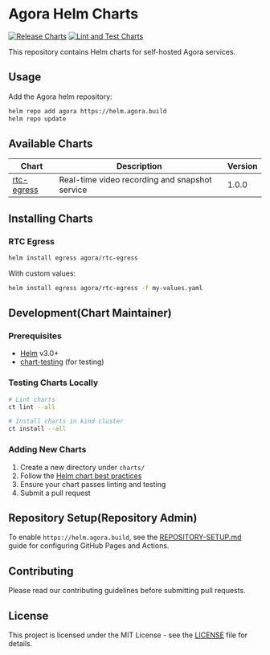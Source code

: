 # Agora Helm Charts

[![Release Charts](https://github.com/AgoraIO/helm-charts/actions/workflows/release.yml/badge.svg)](https://github.com/AgoraIO/helm-charts/actions/workflows/release.yml)
[![Lint and Test Charts](https://github.com/AgoraIO/helm-charts/actions/workflows/lint-test.yml/badge.svg)](https://github.com/AgoraIO/helm-charts/actions/workflows/lint-test.yml)

This repository contains Helm charts for self-hosted Agora services.

## Usage

Add the Agora helm repository:

```bash
helm repo add agora https://helm.agora.build
helm repo update
```

## Available Charts

| Chart | Description | Version |
|-------|-------------|---------|
| [rtc-egress](./charts/rtc-egress) | Real-time video recording and snapshot service | 1.0.0 |

## Installing Charts

### RTC Egress

```bash
helm install egress agora/rtc-egress
```

With custom values:

```bash
helm install egress agora/rtc-egress -f my-values.yaml
```

## Development(Chart Maintainer)

### Prerequisites

- [Helm](https://helm.sh/docs/intro/install/) v3.0+
- [chart-testing](https://github.com/helm/chart-testing) (for testing)

### Testing Charts Locally

```bash
# Lint charts
ct lint --all

# Install charts in kind cluster
ct install --all
```

### Adding New Charts

1. Create a new directory under `charts/`
2. Follow the [Helm chart best practices](https://helm.sh/docs/chart_best_practices/)
3. Ensure your chart passes linting and testing
4. Submit a pull request

## Repository Setup(Repository Admin)

To enable `https://helm.agora.build`, see the [REPOSITORY-SETUP.md](REPOSITORY-SETUP.md) guide for configuring GitHub Pages and Actions.

## Contributing

Please read our contributing guidelines before submitting pull requests.

## License

This project is licensed under the MIT License - see the [LICENSE](LICENSE) file for details.